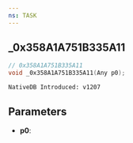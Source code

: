 ```yaml
---
ns: TASK
---
```

## _0x358A1A751B335A11

```c
// 0x358A1A751B335A11
void _0x358A1A751B335A11(Any p0);
```

```
NativeDB Introduced: v1207
```

## Parameters
* **p0**:
